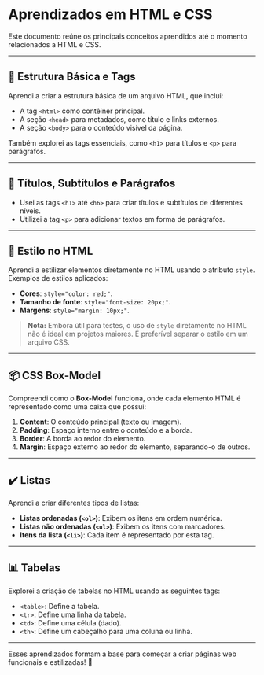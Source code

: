 # Aprendizados em HTML e CSS

Este documento reúne os principais conceitos aprendidos até o momento relacionados a HTML e CSS.

---

## 📑 Estrutura Básica e Tags
Aprendi a criar a estrutura básica de um arquivo HTML, que inclui:
- A tag `<html>` como contêiner principal.
- A seção `<head>` para metadados, como título e links externos.
- A seção `<body>` para o conteúdo visível da página.

Também explorei as tags essenciais, como `<h1>` para títulos e `<p>` para parágrafos.

---

## 📝 Títulos, Subtítulos e Parágrafos
- Usei as tags `<h1>` até `<h6>` para criar títulos e subtítulos de diferentes níveis.
- Utilizei a tag `<p>` para adicionar textos em forma de parágrafos.

---

## 🎨 Estilo no HTML
Aprendi a estilizar elementos diretamente no HTML usando o atributo `style`. Exemplos de estilos aplicados:
- **Cores**: `style="color: red;"`.
- **Tamanho de fonte**: `style="font-size: 20px;"`.
- **Margens**: `style="margin: 10px;"`.

> **Nota:** Embora útil para testes, o uso de `style` diretamente no HTML não é ideal em projetos maiores. É preferível separar o estilo em um arquivo CSS.

---

## 📦 CSS Box-Model
Compreendi como o **Box-Model** funciona, onde cada elemento HTML é representado como uma caixa que possui:
1. **Content**: O conteúdo principal (texto ou imagem).
2. **Padding**: Espaço interno entre o conteúdo e a borda.
3. **Border**: A borda ao redor do elemento.
4. **Margin**: Espaço externo ao redor do elemento, separando-o de outros.

---

## ✔️ Listas
Aprendi a criar diferentes tipos de listas:
- **Listas ordenadas (`<ol>`)**: Exibem os itens em ordem numérica.
- **Listas não ordenadas (`<ul>`)**: Exibem os itens com marcadores.
- **Itens da lista (`<li>`)**: Cada item é representado por esta tag.

---

## 📊 Tabelas
Explorei a criação de tabelas no HTML usando as seguintes tags:
- `<table>`: Define a tabela.
- `<tr>`: Define uma linha da tabela.
- `<td>`: Define uma célula (dado).
- `<th>`: Define um cabeçalho para uma coluna ou linha.

---

Esses aprendizados formam a base para começar a criar páginas web funcionais e estilizadas! 🚀
